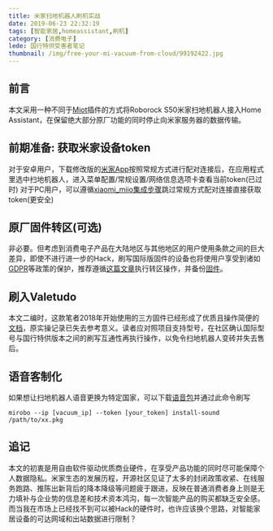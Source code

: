 ```yaml
---
title: 米家扫地机器人刷机实战
date: 2019-06-23 22:32:19
tags: [智能家居,homeassistant,刷机]
category: [消费电子]
lede: 国行特供受害者笔记
thumbnail: /img/free-your-mi-vacuum-from-cloud/99192422.jpg
---
```

## 前言  
本文采用一种不同于[Miot](https://github.com/al-one/hass-xiaomi-miot)插件的方式将Roborock S50米家扫地机器人接入Home Assistant，在保留绝大部分原厂功能的同时停止向米家服务器的数据传输。  

## 前期准备: 获取米家设备token  
对于安卓用户，下载修改版的[米家App](https://cloud.mail.ru/public/33J3/t817u4Snr)按照常规方式进行配对连接后，在应用程式里选中扫地机器人，进入菜单配置/常规设置/网络信息选项卡查看当前token(已过时)
对于PC用户，可以遵循[xiaomi_miio集成步骤](https://www.home-assistant.io/components/vacuum.xiaomi_miio/#retrieving-the-access-token)跳过常规方式配对连接直接获取token(更安全)  

## 原厂固件转区(可选)
非必要。但考虑到消费电子产品在大陆地区与其他地区的用户使用条款之间的巨大差异，即使不进行进一步的Hack，刷写国际版固件的设备也将使用户享受到诸如[GDPR](https://eugdpr.org/)等政策的保护，推荐遵循[这篇文章](https://xiaomirobot.wordpress.com/transformer-un-modele-china-edition-vers-international/)执行转区操作，并备份[固件](https://cdn.awsbj0.fds.api.mi-img.com/rubys/updpkg/v11_001886.fullos.pkg)。  

## 刷入Valetudo
本文二编时，这款笔者2018年开始使用的三方固件已经形成了优质且操作简便的[文档](https://valetudo.cloud/pages/general/getting-started.html#installing_valetudo)，原实操记录已失去参考意义。读者应对照项目支持型号，在社区确认国际型号与国行特供版本之间的刷写互通性再执行操作，以免令扫地机器人变砖并失去售后。  

## 语音客制化
如果想让扫地机器人语音更换为特定国家，可以下载[语音包](https://dustbuilder.xvm.mit.edu/pkg/voice/)并通过此命令刷写  
```shell
mirobo --ip [vacuum_ip] --token [your_token] install-sound /path/to/xx.pkg
```

## 追记
本文的初衷是用自由软件驱动优质商业硬件，在享受产品功能的同时尽可能保障个人数据隐私。米家生态的发展历程，开源社区见证了太多的封闭政策收紧、在线服务跑路、推陈出新背后的降本降级等问题疲于跟进，反映在普通消费者身上则是无力填补与企业势的信息差和技术资本鸿沟，每一次智能产品的购买都缺乏安全感。而当我在市场上已经找不到可以被Hack的硬件时，也许应该换个思路，对智能家居设备的可达网域和出站数据进行限制？    
